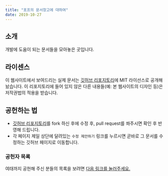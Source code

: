 ```yaml
---
title: "포프의 문서창고에 대하여"
date: 2019-10-27
---
```


## 소개
개발에 도움이 되는 문서들을 모아놓은 곳입니다. 

## 라이센스
이 웹사이트에서 보여드리는 실제 문서는 [깃허브 리포지토리](https://github.com/popekim/dev-docs-ko)에 MIT 라이선스로 공개해놨습니다. 이 리포지토리에 들어 있지 않은 다른 내용들(예: 본 웹사이트의 디자인 등)은 저작권법의 적용을 받습니다.

## 공헌하는 법
* [깃허브 리포지토리](https://github.com/popekim/dev-docs-ko)를 fork 하신 후에 수정 후, pull request를 쏴주시면 확인 후 반영해 드립니다.
* 각 페이지 제일 상단에 달려있는 `수정 제안하기` 링크를 누르시면 곧바로 그 문서를 수정하는 깃허브 페이지로 이동합니다.

### 공헌자 목록
여태까지 공헌해 주신 분들의 목록을 보려면 [다음 링크를 눌러주세요.](https://github.com/popekim/dev-docs-ko/graphs/contributors)
